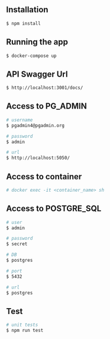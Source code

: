 ## Installation

```bash
$ npm install
```

## Running the app

```bash
$ docker-compose up
```

## API Swagger Url
```bash
$ http://localhost:3001/docs/
```

## Access to PG_ADMIN

```bash
# username
$ pgadmin4@pgadmin.org

# password
$ admin

# url
$ http://localhost:5050/
```

## Access to container
```bash
# docker exec -it <container_name> sh
```
## Access to POSTGRE_SQL

```bash
# user
$ admin

# password
$ secret

# DB
$ postgres

# port
$ 5432

# url
$ postgres
```

## Test

```bash
# unit tests
$ npm run test
```
